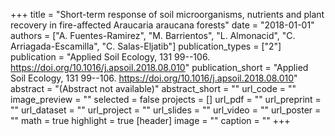 +++
title = "Short-term response of soil microorganisms, nutrients and plant recovery in fire-affected Araucaria araucana forests"
date = "2018-01-01"
authors = ["A. Fuentes-Ramirez", "M. Barrientos", "L. Almonacid", "C. Arriagada-Escamilla", "C. Salas-Eljatib"]
publication_types = ["2"]
publication = "Applied Soil Ecology, 131 99--106. https://doi.org/10.1016/j.apsoil.2018.08.010"
publication_short = "Applied Soil Ecology, 131 99--106. https://doi.org/10.1016/j.apsoil.2018.08.010"
abstract = "(Abstract not available)"
abstract_short = ""
url_code = ""
image_preview = ""
selected = false
projects = []
url_pdf = ""
url_preprint = ""
url_dataset = ""
url_project = ""
url_slides = ""
url_video = ""
url_poster = ""
math = true
highlight = true
[header]
image = ""
caption = ""
+++
